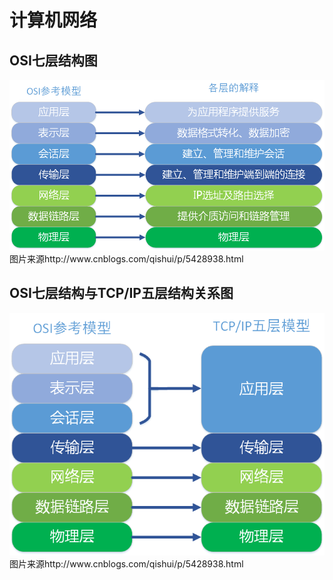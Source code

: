 # 计算机网络

## OSI七层结构图
<img src="images/osi-layer.png" alt="OSI七层结构" />
图片来源http://www.cnblogs.com/qishui/p/5428938.html

## OSI七层结构与TCP/IP五层结构关系图

<img src="images/osi-tcp.png" alt="OSI七层结构" />
图片来源http://www.cnblogs.com/qishui/p/5428938.html



